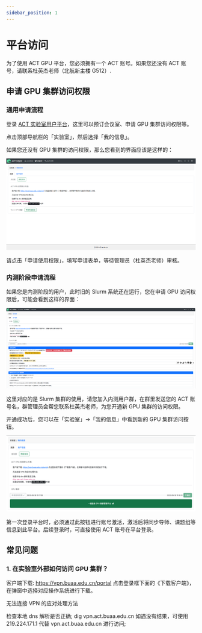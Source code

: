 ```yaml
---
sidebar_position: 1
---
```


# 平台访问

为了使用 ACT GPU 平台，您必须拥有一个 ACT 账号。如果您还没有 ACT 账号，请联系杜英杰老师（北航新主楼 G512）.

## 申请 GPU 集群访问权限

### 通用申请流程

登录 [ACT 实验室用户平台](https://user.act.buaa.edu.cn/)，这里可以预订会议室、申请 GPU 集群访问权限等。

点击顶部导航栏的「实验室」，然后选择「我的信息」。

如果您还没有 GPU 集群的访问权限，那么您看到的界面应该是这样的：

![GPU 集群访问权限](./images/no-access-to-gpu.png)

请点击「申请使用权限」，填写申请表单，等待管理员（杜英杰老师）审核。

### 内测阶段申请流程

如果您是内测阶段的用户，此时旧的 Slurm 系统还在运行，您在申请 GPU 访问权限后，可能会看到这样的界面：

![Slurm 集群访问权限](./images/old-access-to-gpu.png)

这里对应的是 Slurm 集群的使用，请您加入内测用户群，在群里发送您的 ACT 账号名，群管理员会帮您联系杜英杰老师，为您开通新 GPU 集群的访问权限。

开通成功后，您可以在「实验室」->「我的信息」中看到新的 GPU 集群访问按钮。

![新 GPU 集群访问权限](./images/new-access-to-gpu.png)

第一次登录平台时，必须通过此按钮进行账号激活，激活后将同步导师、课题组等信息到此平台。后续登录时，可直接使用 ACT 账号在平台登录。

## 常见问题

### 1. 在实验室外部如何访问 GPU 集群？

客户端下载: https://vpn.buaa.edu.cn/portal 点击登录框下面的《下载客户端》，在弹窗中选择对应操作系统进行下载。

无法连接 VPN 的应对处理方法

检查本地 dns 解析是否正确;
dig vpn.act.buaa.edu.cn
如遇没有结果，可使用 219.224.171.1 代替 vpn.act.buaa.edu.cn 进行访问;
